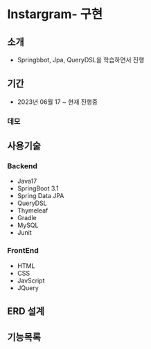 # Instargram- 구현

## 소개
- Springbbot, Jpa, QueryDSL을 학습하면서 진행

## 기간
- 2023년 06월 17 ~ 현재 진행중
### 데모

## 사용기술
### Backend
- Java17
- SpringBoot 3.1
- Spring Data JPA
- QueryDSL
- Thymeleaf
- Gradle
- MySQL
- Junit

### FrontEnd
- HTML
- CSS
- JavScript
- JQuery

## ERD 설계
## 기능목록
